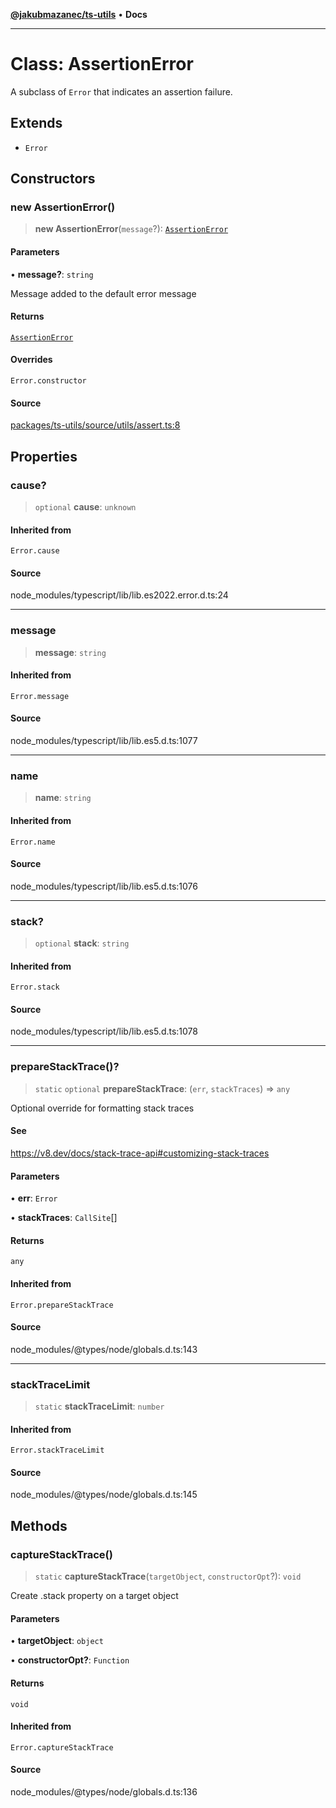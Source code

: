 [**@jakubmazanec/ts-utils**](../README.md) • **Docs**

---

# Class: AssertionError

A subclass of `Error` that indicates an assertion failure.

## Extends

- `Error`

## Constructors

### new AssertionError()

> **new AssertionError**(`message`?): [`AssertionError`](AssertionError.md)

#### Parameters

• **message?**: `string`

Message added to the default error message

#### Returns

[`AssertionError`](AssertionError.md)

#### Overrides

`Error.constructor`

#### Source

[packages/ts-utils/source/utils/assert.ts:8](https://github.com/jakubmazanec/tools/blob/ff982fbbc1a4d22edeaae8b283ad7d8de4b15bd8/packages/ts-utils/source/utils/assert.ts#L8)

## Properties

### cause?

> `optional` **cause**: `unknown`

#### Inherited from

`Error.cause`

#### Source

node_modules/typescript/lib/lib.es2022.error.d.ts:24

---

### message

> **message**: `string`

#### Inherited from

`Error.message`

#### Source

node_modules/typescript/lib/lib.es5.d.ts:1077

---

### name

> **name**: `string`

#### Inherited from

`Error.name`

#### Source

node_modules/typescript/lib/lib.es5.d.ts:1076

---

### stack?

> `optional` **stack**: `string`

#### Inherited from

`Error.stack`

#### Source

node_modules/typescript/lib/lib.es5.d.ts:1078

---

### prepareStackTrace()?

> `static` `optional` **prepareStackTrace**: (`err`, `stackTraces`) => `any`

Optional override for formatting stack traces

#### See

https://v8.dev/docs/stack-trace-api#customizing-stack-traces

#### Parameters

• **err**: `Error`

• **stackTraces**: `CallSite`[]

#### Returns

`any`

#### Inherited from

`Error.prepareStackTrace`

#### Source

node_modules/@types/node/globals.d.ts:143

---

### stackTraceLimit

> `static` **stackTraceLimit**: `number`

#### Inherited from

`Error.stackTraceLimit`

#### Source

node_modules/@types/node/globals.d.ts:145

## Methods

### captureStackTrace()

> `static` **captureStackTrace**(`targetObject`, `constructorOpt`?): `void`

Create .stack property on a target object

#### Parameters

• **targetObject**: `object`

• **constructorOpt?**: `Function`

#### Returns

`void`

#### Inherited from

`Error.captureStackTrace`

#### Source

node_modules/@types/node/globals.d.ts:136
